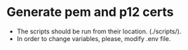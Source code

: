 # Generate pem and p12 certs

- The scripts should be run from their location. (./scripts/).
- In order to change variables, please, modify .env file. 
